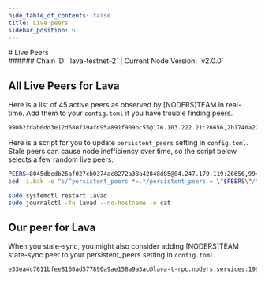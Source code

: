 ```yaml
---
hide_table_of_contents: false
title: Live peers
sidebar_position: 6
---
```


<div class="h1-with-icon icon-lava">
# Live Peers
</div>
###### Chain ID: `lava-testnet-2` | Current Node Version: `v2.0.0`

## All Live Peers for Lava
Here is a list of 45 active peers as observed by [NODERS]TEAM in real-time. Add them to your `config.toml` if you have trouble finding peers.

```bash
990b2fdab0dd3e12d680739afd95a891f909bc55@176.103.222.21:26656,2b1740a2250924c482c95e8ad0013c230350eee0@162.55.245.144:2310,0314d53cc790860fb51f36ac656a19789800ce5c@176.103.222.20:26656,d5519e378247dfb61dfe90652d1fe3e2b3005a5b@65.109.68.190:14456,dae571b14dcb4e55566071cb0083a937edd0cfe8@109.199.116.71:19956,58c9655482c7dbd3dc30221f8742c4f6d2e963f1@65.109.25.109:56656,f23540653fbc0612f5f0b4603dbcfeb3465304ed@167.235.14.83:656,bc31ef783b7a98367df14dc09ba4b7a0adaf0eca@31.220.98.28:26656,6c5a242470bcc1212280275ec2d709361f7a0f0c@95.216.246.78:30656,0ec7ad403c4caa1d3cd3f8226f456cc568eeec90@176.9.90.222:36656,e54ebd3e55eedb2a8fb01170a4a46d2e7dd9f434@218.155.161.169:30596,6db572a90eedaae52d45e7f5e85865757dae14a4@88.99.140.37:14556,eb7832932626c1c636d16e0beb49e0e4498fbd5e@65.108.231.124:20656,51aeaa2c757989f720c904023c2dbedfc720f75e@23.88.5.169:27656,7e1b8ee71d6bb06434ec32966da52b3699a724f6@193.109.69.65:14456,c19965fe8a1ea3391d61d09cf589bca0781d29fd@162.19.217.52:26656,67f214e3aac9aa30e1ded487033c3e67a7060edd@65.108.72.233:16656,f0f48854c5f996ea7b57d9c1aa200bff7e187a85@51.81.66.80:26656,d401e3efd90a98ec803b90130ac1f039436ebb46@144.76.30.18:26656,fbd4b4e1e2d00316a201aa8c34acd5cde0713abc@142.165.207.45:36657,5c2a752c9b1952dbed075c56c600c3a79b58c395@195.3.220.21:27066,e28b8ad6e20fda1e647c977fb256208b91b74893@116.202.80.186:14456,0ab56f795ef2e0341523a349c52b62f8d9ee5053@89.117.21.187:26656,96501bf8091ddd1dd0b1ad668807a18d628be58c@89.117.21.196:26656,4c1c5e4d2a07953c7fd21e7dcf6bef4c91a7f867@64.120.88.81:23656,8a9383384ec862dcab08f711b9ad9cccfc0b3239@5.104.81.118:26656,6034aff8652ee9151edc75d8d9769df3cd126657@27.64.209.216:17656,c1b1afc63d0cba5a34e5dfbfb3d501585bd514d3@154.53.61.208:26656,02b9b02ff18a6494f6b734772db2c7407c431c42@154.38.167.188:26656,436bc22d65a3a189294f5d30d037a6668a0e0ec4@65.109.83.40:19956,3ecb0c4377afed21188bfca1af67c23dec2b980c@95.217.230.184:24656,f6e40cb5f0f597f91133d1f18ebd833bd699d213@65.108.200.61:11134,13a9209a4d08803a3becac57de8eb02dd51f8f41@65.109.23.114:19956,93a8d717fbd8c714bc9ccfd9c3d69fde1c6f09fd@194.163.174.231:26686,ac7cefeff026e1c616035a49f3b00c78da63c2e9@49.12.168.95:26656,8045dbcdb26af027cb0374ac8272a38a42848d85@84.247.179.119:26656,91e1dbe9330eadf755eca8334dc6230507eb5e58@5.104.81.149:26656,810bdfb3e88f4872995f9a05b6298c1bf3d20fe0@65.108.105.48:19956,0a528da95ca8025ef4043b6e73f1e789f4102940@176.103.222.22:26656,daa8309e040b970343ae7c77b469e59d77150b19@3.34.222.239:26656,3b4ffb09be032339fd5ff56acc9f9ec92cd5e730@45.131.95.136:26656,0e09be8796ffa617b5c42824cb1c3b81f193bc89@216.66.9.4:26656,aefac001dc7b78573abe9d56ec88b6a47ec0fedf@5.104.81.140:26656,99403d914d81e2a6b9d329804ef7245bc45d6b01@84.247.179.120:26656,92f2acf1e4ad20fb26ec2e81c97535916f2812b8@109.199.122.118:14556
```

Here is a script for you to update `persistent_peers` setting in `config.toml`. Stale peers can cause node inefficiency over time, so the script below selects a few random live peers.

```bash
PEERS=8045dbcdb26af027cb0374ac8272a38a42848d85@84.247.179.119:26656,99403d914d81e2a6b9d329804ef7245bc45d6b01@84.247.179.120:26656,3b4ffb09be032339fd5ff56acc9f9ec92cd5e730@45.131.95.136:26656,810bdfb3e88f4872995f9a05b6298c1bf3d20fe0@65.108.105.48:19956,6034aff8652ee9151edc75d8d9769df3cd126657@27.64.209.216:17656
sed -i.bak -e "s/^persistent_peers *=.*/persistent_peers = \"$PEERS\"/" ~/.lava/config/config.toml

sudo systemctl restart lavad
sudo journalctl -fu lavad --no-hostname -o cat
```

## Our peer for Lava
When you state-sync, you might also consider adding [NODERS]TEAM state-sync peer to your persistent_peers setting in `config.toml`.

```bash
e33ea4c7611bfee8160ad577890a9ae158a9a3ac@lava-t-rpc.noders.services:19656
```
